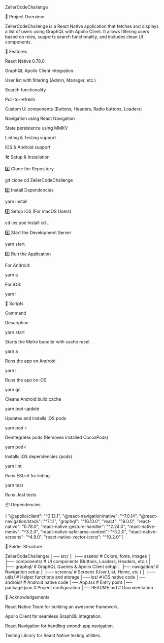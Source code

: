 ZellerCodeChallenge

🚀 Project Overview

ZellerCodeChallenge is a React Native application that fetches and displays a list of users using GraphQL with Apollo Client. It allows filtering users based on roles, supports search functionality, and includes clean UI components.

📌 Features

React Native 0.78.0

GraphQL Apollo Client integration

User list with filtering (Admin, Manager, etc.)

Search functionality

Pull-to-refresh

Custom UI components (Buttons, Headers, Radio buttons, Loaders)

Navigation using React Navigation

State persistence using MMKV

Linting & Testing support

iOS & Android support

🛠️ Setup & Installation

1️⃣ Clone the Repository

  git clone <repo-url>
  cd ZellerCodeChallenge

2️⃣ Install Dependencies

  yarn install

3️⃣ Setup iOS (For macOS Users)

  cd ios
  pod install
  cd ..

4️⃣ Start the Development Server

  yarn start

5️⃣ Run the Application

For Android:

yarn a

For iOS:

yarn i

📜 Scripts

Command

Description

yarn start

Starts the Metro bundler with cache reset

yarn a

Runs the app on Android

yarn i

Runs the app on iOS

yarn gc

Cleans Android build cache

yarn pod-update

Updates and installs iOS pods

yarn pod-r

Deintegrates pods (Removes installed CocoaPods)

yarn pod-i

Installs iOS dependencies (pods)

yarn lint

Runs ESLint for linting

yarn test

Runs Jest tests

📦 Dependencies

{
  "@apollo/client": "^3.13.1",
  "@react-navigation/native": "^7.0.14",
  "@react-navigation/stack": "^7.1.1",
  "graphql": "^16.10.0",
  "react": "19.0.0",
  "react-native": "0.78.0",
  "react-native-gesture-handler": "^2.24.0",
  "react-native-mmkv": "^3.2.0",
  "react-native-safe-area-context": "^5.2.0",
  "react-native-screens": "^4.9.0",
  "react-native-vector-icons": "^10.2.0"
}


📂 Folder Structure

ZellerCodeChallenge/
│── src/
│   ├── assets/         # Colors, fonts, images
│   ├── components/     # UI components (Buttons, Loaders, Headers, etc.)
│   ├── graphql/        # GraphQL Queries & Apollo Client setup
│   ├── navigation/     # Navigation setup
│   ├── screens/        # Screens (User List, Home, etc.)
│   ├── utils/          # Helper functions and storage
│── ios/                # iOS native code
│── android/            # Android native code
│── App.tsx             # Entry point
│── package.json        # Project configuration
│── README.md           # Documentation

🎉 Acknowledgements

React Native Team for building an awesome framework.

Apollo Client for seamless GraphQL integration.

React Navigation for handling smooth app navigation.

Testing Library for React Native testing utilities.